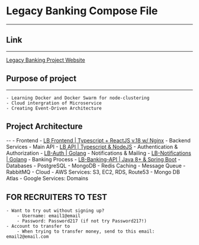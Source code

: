 # Legacy Banking Compose File
---
## Link
---
[Legacy Banking Project Website](legacybanking.us)

## Purpose of project
---
    - Learning Docker and Docker Swarm for node-clustering
    - Cloud intergration of Microservice
    - Creating Event-Driven Architecture

## Project Architecture
--
    - Frontend
        - [LB Frontend | Typescript + ReactJS v.18 w/ Nginx](https://github.com/Kofi-D-Boateng/LegacyBanking)
    - Backend Services
        - Main API
            - [LB API | Typescript & NodeJS](https://github.com/Kofi-D-Boateng/legacybanking-api.git)
        - Authentication & Authorization
            - [LB-Auth | Golang](https://github.com/Kofi-D-Boateng/LegacyBankAuthMicroservice)
        - Notifications & Mailing
            - [LB-Notifications | Golang](https://github.com/Kofi-D-Boateng/legacybanking-notifications.git)
        - Banking Process
            - [LB-Banking-API | Java 8+ & Spring Boot](https://github.com/Kofi-D-Boateng/LegacyBankingBackend)
    - Databases
        - PostgreSQL
        - MongoDB 
        - Redis Caching
    - Message Queue
        - RabbitMQ
    - Cloud
        - AWS Services: S3, EC2, RDS, Route53
        - Mongo DB Atlas
        - Google Services: Domains

## FOR RECRUITERS TO TEST

    - Want to try out without signing up?
        - Username: email1@email
        - Password: Password217 (if not try Password217!)
    - Account to transfer to
        - When trying to transfer money, send to this email: email2@email.com
